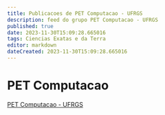 ```yaml
---
title: Publicacoes de PET Computacao - UFRGS 
description: feed do grupo PET Computacao - UFRGS
published: true
date: 2023-11-30T15:09:28.665016
tags: Ciencias Exatas e da Terra
editor: markdown
dateCreated: 2023-11-30T15:09:28.665016
---
```


# PET Computacao
[PET Computacao - UFRGS](/grupo/207PETComputacaoUFRGS.md)